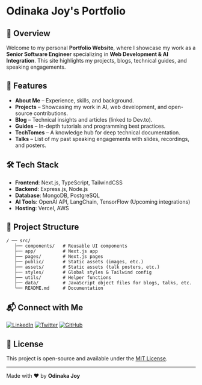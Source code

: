 # Odinaka Joy's Portfolio

## 🚀 Overview

Welcome to my personal **Portfolio Website**, where I showcase my work as a **Senior Software Engineer** specializing in **Web Development & AI Integration**. This site highlights my projects, blogs, technical guides, and speaking engagements.

## 🌟 Features

- **About Me** – Experience, skills, and background.
- **Projects** – Showcasing my work in AI, web development, and open-source contributions.
- **Blog** – Technical insights and articles (linked to Dev.to).
- **Guides** – In-depth tutorials and programming best practices.
- **TechTomes** – A knowledge hub for deep technical documentation.
- **Talks** – List of my past speaking engagements with slides, recordings, and posters.

## 🛠️ Tech Stack

- **Frontend**: Next.js, TypeScript, TailwindCSS
- **Backend**: Express.js, Node.js
- **Database**: MongoDB, PostgreSQL
- **AI Tools**: OpenAI API, LangChain, TensorFlow (Upcoming integrations)
- **Hosting**: Vercel, AWS

## 📂 Project Structure

```
/ ── src/
   ├── components/   # Reusable UI components
   ├── app/          # Next.js app
   ├── pages/        # Next.js pages
   ├── public/       # Static assets (images, etc.)
   ├── assets/       # Static assets (talk posters, etc.)
   ├── styles/       # Global styles & Tailwind config
   ├── utils/        # Helper functions
   ├── data/         # JavaScript object files for blogs, talks, etc.
   └── README.md     # Documentation
```

## 📬 Connect with Me

[![LinkedIn](https://img.shields.io/badge/LinkedIn-blue?style=flat&logo=linkedin)](https://linkedin.com/in/dinakajoy)
[![Twitter](https://img.shields.io/badge/Twitter-black?style=flat&logo=twitter)](https://twitter.com/dinakajoy)
[![GitHub](https://img.shields.io/badge/GitHub-gray?style=flat&logo=github)](https://github.com/dinakajoy)

## 📜 License

This project is open-source and available under the [MIT License](LICENSE).

---

Made with ❤️ by **Odinaka Joy**
